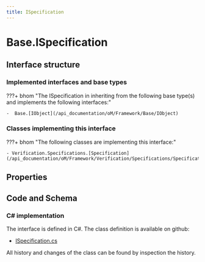 ```yaml
---
title: ISpecification
---
```


# Base.ISpecification



## Interface structure

### Implemented interfaces and base types

???+ bhom "The ISpecification in inheriting from the following base type(s) and implements the following interfaces:"

    -  Base.[IObject](/api_documentation/oM/Framework/Base/IObject)


### Classes implementing this interface

???+ bhom "The following classes are implementing this interface:"

    - Verification.Specifications.[Specification](/api_documentation/oM/Framework/Verification/Specifications/Specification)


## Properties

## Code and Schema

### C# implementation

The interface is defined in C#. The class definition is available on github:

- [ISpecification.cs](https://github.com/BHoM/BHoM/blob/develop/BHoM/Interface/ISpecification.cs)

All history and changes of the class can be found by inspection the history.
